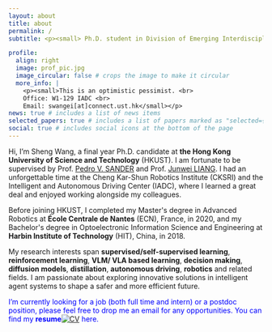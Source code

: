 ```yaml
---
layout: about
title: about
permalink: /
subtitle: <p><small> Ph.D. student in Division of Emerging Interdisciplinary Areas • The Hong Kong University of Science and Technology</small></p>

profile:
  align: right
  image: prof_pic.jpg
  image_circular: false # crops the image to make it circular
  more_info: |
    <p><small>This is an optimistic pessimist. <br>
    Office: W1-129 IADC <br>
    Email: swangei[at]connect.ust.hk</small></p>
news: true # includes a list of news items
selected_papers: true # includes a list of papers marked as "selected={true}"
social: true # includes social icons at the bottom of the page
---
```

Hi, I’m Sheng Wang, a final year Ph.D. candidate at **the Hong Kong University of Science and Technology** (HKUST). I am fortunate to be supervised by Prof. [Pedro V. SANDER](https://www.cse.ust.hk/~psander/) and Prof. [Junwei LIANG](https://junweiliang.me/). I had an unforgettable time at the Cheng Kar-Shun Robotics Institute (CKSRI) and the Intelligent and Autonomous Driving Center (IADC), where I learned a great deal and enjoyed working alongside my colleagues.

Before joining HKUST, I completed my Master's degree in Advanced Robotics at **École Centrale de Nantes** (ECN), France, in 2020, and my Bachelor's degree in Optoelectronic Information Science and Engineering at **Harbin Institute of Technology** (HIT), China, in 2018.

My research interests span **supervised/self-supervised learning**, **reinforcement learning**, **VLM/ VLA based learning**, **decision making**, **diffusion models**, **distillation**, **autonomous driving**, **robotics** and related fields. I am passionate about exploring innovative solutions in intelligent agent systems to shape a safer and more efficient future. 

<p style="color: blue;">I’m currently looking for a job (both full time and intern) or a postdoc position, please feel free to drop me an email for any opportunities. You can find my <strong>resume</strong><a href="assets/pdf/Sheng_WANG_CV.pdf"><img src="https://img.icons8.com/material-outlined/24/000000/resume.png" alt="CV"></a> here.</p>

